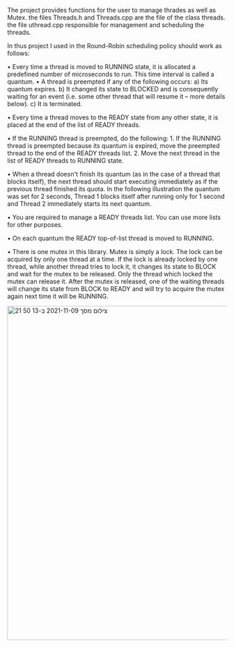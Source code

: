 The project provides functions for the user to manage thrades as well as Mutex.
the files Threads.h and Threads.cpp are the file of the class threads.
the file uthread.cpp responsible for management and scheduling the threads.

In thus project I used in the Round-Robin scheduling policy should work as follows:

  • Every time a thread is moved to RUNNING state, it is allocated a predefined number of microseconds to run. This time interval is called a quantum.
  • A thread is preempted if any of the following occurs:
      a) Its quantum expires.
      b) It changed its state to BLOCKED and is consequently waiting for an event (i.e. some other
         thread that will resume it – more details below).
      c) It is terminated.
      
  • Every time a thread moves to the READY state from any other state, it is placed at the end of the
    list of READY threads.
    
  • If the RUNNING thread is preempted, do the following:
      1. If the RUNNING thread is preempted because its quantum is expired, move the preempted
         thread to the end of the READY threads list.
      2. Move the next thread in the list of READY threads to RUNNING state.
      
  • When a thread doesn't finish its quantum (as in the case of a thread that blocks itself), the next
    thread should start executing immediately as if the previous thread finished its quota.
    In the following illustration the quantum was set for 2 seconds, Thread 1 blocks itself after running
    only for 1 second and Thread 2 immediately starts its next quantum.
    
  • You are required to manage a READY threads list. You can use more lists for other purposes.
  
  • On each quantum the READY top-of-list thread is moved to RUNNING.
  
  • There is one mutex in this library. Mutex is simply a lock. The lock can be acquired by only one
    thread at a time. If the lock is already locked by one thread, while another thread tries to lock it, it
    changes its state to BLOCK and wait for the mutex to be released. Only the thread which locked
    the mutex can release it. After the mutex is released, one of the waiting threads will change its
    state from BLOCK to READY and will try to acquire the mutex again next time it will be RUNNING.

<img width="766" alt="צילום מסך 2021-11-09 ב-13 50 21" src="https://user-images.githubusercontent.com/83215154/140919365-b6aa2de7-c33f-476c-8215-dd79086a0ec5.png">
    
